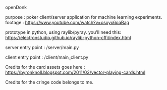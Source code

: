 openDonk

purpose : poker client/server application for machine learning experiments.
footage : https://www.youtube.com/watch?v=osxyx6oaBag

prototype in python, using raylib/pyray. you'll need this: 
https://electronstudio.github.io/raylib-python-cffi/index.html

server entry point : /server/main.py

client entry point : /client/main_client.py

Credits for the card assets goes here :
https://byronknoll.blogspot.com/2011/03/vector-playing-cards.html

Credits for the cringe code belongs to me. 
